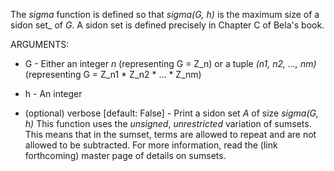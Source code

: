 The _sigma_ function is defined so that _sigma(G, h)_ is the maximum size of a sidon set_ of _G_. A sidon set is defined precisely in Chapter C of Bela's book.

ARGUMENTS:

* G - Either an integer _n_ (representing G = Z\_n) or a tuple _(n1, n2, ..., nm)_ (representing G = Z\_n1 * Z\_n2 * ... * Z\_nm)

* h - An integer

* (optional) verbose \[default: False\] - Print a sidon set _A_ of size _sigma(G, h)_
This function uses the _unsigned_, _unrestricted_ variation of sumsets. This means that in the sumset, terms are allowed to repeat and are not allowed to be subtracted. For more information, read the (link forthcoming) master page of details on sumsets.
